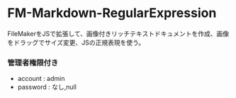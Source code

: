 # FM-Markdown-RegularExpression
FileMakerをJSで拡張して、画像付きリッチテキストドキュメントを作成、画像をドラッグでサイズ変更、JSの正規表現を使う。

### 管理者権限付き
- account : admin
- password : なし,null
